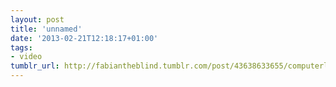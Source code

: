 ```yaml
---
layout: post
title: 'unnamed'
date: '2013-02-21T12:18:17+01:00'
tags:
- video
tumblr_url: http://fabiantheblind.tumblr.com/post/43638633655/computerlovers-saz-photoswipe-is-a-free
---
```

